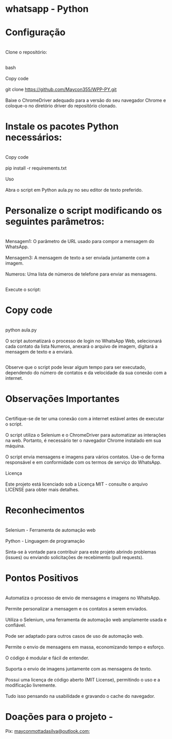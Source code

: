 # whatsapp - Python
# Configuração
<br>Clone o repositório:<br/>
 
<br>bash<br/>
<br>Copy code<br/>
<br>git clone https://github.com/Maycon355/WPP-PY.git<br/>
<br>Baixe o ChromeDriver adequado para a versão do seu navegador Chrome e coloque-o no diretório driver do repositório clonado.<br/>

# Instale os pacotes Python necessários:

<br>Copy code<br/>
<br>pip install -r requirements.txt<br/>
<br>Uso<br/>
<br>Abra o script em Python aula.py no seu editor de texto preferido.<br/>

# Personalize o script modificando os seguintes parâmetros:

<br>Mensagem1: O parâmetro de URL usado para compor a mensagem do WhatsApp.<br/>
<br>Mensagem3: A mensagem de texto a ser enviada juntamente com a imagem.<br/>
<br>Numeros: Uma lista de números de telefone para enviar as mensagens.<br/>

<br>Execute o script:<br/>

# Copy code
<br>python aula.py<br/>
<br>O script automatizará o processo de login no WhatsApp Web, selecionará cada contato da lista Numeros, anexará o arquivo de imagem, digitará a mensagem de texto e a enviará.<br/>

<br>Observe que o script pode levar algum tempo para ser executado, dependendo do número de contatos e da velocidade da sua conexão com a internet.<br/>

# Observações Importantes
<br>Certifique-se de ter uma conexão com a internet estável antes de executar o script.<br>
<br>O script utiliza o Selenium e o ChromeDriver para automatizar as interações na web. Portanto, é necessário ter o navegador Chrome instalado em sua máquina.<br>
<br>O script envia mensagens e imagens para vários contatos. Use-o de forma responsável e em conformidade com os termos de serviço do WhatsApp.<br>
<br>Licença<br>
<br>Este projeto está licenciado sob a Licença MIT - consulte o arquivo LICENSE para obter mais detalhes.<br>

# Reconhecimentos
<br>Selenium - Ferramenta de automação web<br/>
<br>Python - Linguagem de programação<br/>
<br>Sinta-se à vontade para contribuir para este projeto abrindo problemas (issues) ou enviando solicitações de recebimento (pull requests).<br/>

# Pontos Positivos
<br>Automatiza o processo de envio de mensagens e imagens no WhatsApp.<br />
<br>Permite personalizar a mensagem e os contatos a serem enviados.<br />
<br>Utiliza o Selenium, uma ferramenta de automação web amplamente usada e confiável.<br />
<br>Pode ser adaptado para outros casos de uso de automação web.<br />
<br>Permite o envio de mensagens em massa, economizando tempo e esforço.<br />
<br>O código é modular e fácil de entender.<br />
<br>Suporta o envio de imagens juntamente com as mensagens de texto.<br />
<br>Possui uma licença de código aberto (MIT License), permitindo o uso e a modificação livremente.<br />
<br>Tudo isso pensando na usabilidade e gravando o cache do navegador.<br />

# Doações para o projeto -
Pix: mayconmottadasilva@outlook.com;
